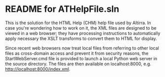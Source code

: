 # README for ATHelpFile.sln

This is the solution for the HTML Help (CHM) help file used by Altirra. In
case you're wondering how to work on it, the XML files are designed to be
viewed in a web browser; they have processing instructions to automatically
apply necessary the XSLT transforms to convert them to HTML for display.

Since recent web browsers now treat local files from referring to other
local files as cross-domain access and prevent it from security reasons,
the StartWebServer.cmd file is provided to launch a local Python web server
in the source directory. The files are then available on localhost:8000,
e.g. <http://localhost:8000/index.xml>.
